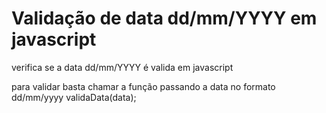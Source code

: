 # Validação de data dd/mm/YYYY em javascript
verifica se a data dd/mm/YYYY é valida em javascript


para validar basta chamar a função passando a data no formato dd/mm/yyyy validaData(data);
